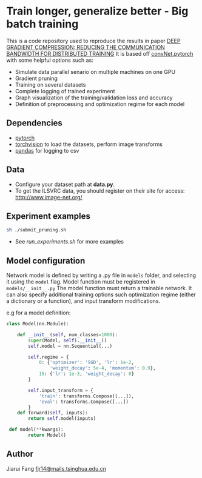 # Train longer, generalize better - Big batch training

This is a code repository used to reproduce the results in paper [DEEP GRADIENT COMPRESSION: REDUCING THE COMMUNICATION BANDWIDTH FOR DISTRIBUTED TRAINING](https://arxiv.org/pdf/1712.01887.pdf)
It is based off [convNet.pytorch](https://github.com/eladhoffer/convNet.pytorch) with some helpful options such as:
  - Simulate data parallel senario on multiple machines on one GPU
  - Gradient pruning
  - Training on several datasets
  - Complete logging of trained experiment
  - Graph visualization of the training/validation loss and accuracy
  - Definition of preprocessing and optimization regime for each model

## Dependencies

- [pytorch](<http://www.pytorch.org>)
- [torchvision](<https://github.com/pytorch/vision>) to load the datasets, perform image transforms
- [pandas](<http://pandas.pydata.org/>) for logging to csv

## Data
- Configure your dataset path at **data.py**.
- To get the ILSVRC data, you should register on their site for access: <http://www.image-net.org/>

## Experiment examples
```bash
sh ./submit_pruning.sh
```
- See *run_experiments.sh* for more examples
## Model configuration

Network model is defined by writing a <modelname>.py file in <code>models</code> folder, and selecting it using the <code>model</code> flag. Model function must be registered in <code>models/\_\_init\_\_.py</code>
The model function must return a trainable network. It can also specify additional training options such optimization regime (either a dictionary or a function), and input transform modifications.

e.g for a model definition:

```python
class Model(nn.Module):

    def __init__(self, num_classes=1000):
        super(Model, self).__init__()
        self.model = nn.Sequential(...)

        self.regime = {
            0: {'optimizer': 'SGD', 'lr': 1e-2,
                'weight_decay': 5e-4, 'momentum': 0.9},
            15: {'lr': 1e-3, 'weight_decay': 0}
        }

        self.input_transform = {
            'train': transforms.Compose([...]),
            'eval': transforms.Compose([...])
        }
    def forward(self, inputs):
        return self.model(inputs)

 def model(**kwargs):
        return Model()
```

## Author
Jiarui Fang 
fjr14@mails.tsinghua.edu.cn
